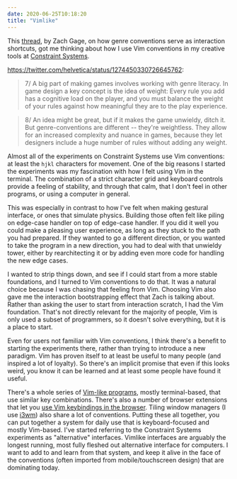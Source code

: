 ```yaml
---
date: 2020-06-25T10:18:20
title: "Vimlike"
---
```


This [thread](https://twitter.com/helvetica/status/1274450330726645762), by Zach Gage, on how genre conventions serve as interaction shortcuts, got me thinking about how I use Vim conventions in my creative tools at [Constraint Systems](https://constraint.systems).

https://twitter.com/helvetica/status/1274450330726645762:

> 7/ A big part of making games involves working with genre literacy. In game design a key concept is the idea of weight: Every rule you add has a cognitive load on the player, and you must balance the weight of your rules against how meaningful they are to the play experience.

> 8/ An idea might be great, but if it makes the game unwieldy, ditch it. But genre-conventions are different -- they're weightless. They allow for an increased complexity and nuance in games, because they let designers include a huge number of rules without adding any weight.

Almost all of the experiments on Constraint Systems use Vim conventions: at least the `hjkl` characters for movement. One of the big reasons I started the experiments was my fascination with how I felt using Vim in the terminal. The combination of a strict character grid and keyboard controls provide a feeling of stability, and through that calm, that I don't feel in other programs, or using a computer in general.

This was especially in contrast to how I've felt when making gestural interface, or ones that simulate physics. Building those often felt like piling on edge-case handler on top of edge-case handler. If you did it well you could make a pleasing user experience, as long as they stuck to the path you had prepared. If they wanted to go a different direction, or you wanted to take the program in a new direction, you had to deal with that unwieldy tower, either by rearchitecting it or by adding even more code for handling the new edge cases.

I wanted to strip things down, and see if I could start from a more stable foundations, and I turned to Vim conventions to do that. It was a natural choice because I was chasing that feeling from Vim. Choosing Vim also gave me the interaction bootstrapping effect that Zach is talking about. Rather than asking the user to start from interaction scratch, I had the Vim foundation. That's not directly relevant for the majority of people, Vim is only used a subset of programmers, so it doesn't solve everything, but it is a place to start.

Even for users not familiar with Vim conventions, I think there's a benefit to starting the experiments there, rather than trying to introduce a new paradigm. Vim has proven itself to at least be useful to many people (and inspired a lot of loyalty). So there's an implicit promise that even if this looks weird, you know it can be learned and at least some people have found it useful.

There's a whole series of [Vim-like programs](https://reversed.top/2016-08-13/big-list-of-vim-like-software/), mostly terminal-based, that use similar key combinations. There's also a number of browser extensions that let you [use Vim keybindings in the browser](https://vim.fandom.com/wiki/Vim_key_bindings_for_web_browsers). Tiling window managers (I use [i3wm](https://i3wm.org/)) also share a lot of conventions. Putting these all together, you can put together a system for daily use that is keyboard-focused and mostly Vim-based. I've started referring to the Constraint Systems experiments as "alternative" interfaces. Vimlike interfaces are arguably the longest running, most fully fleshed out alternative interface for computers. I want to add to and learn from that system, and keep it alive in the face of the conventions (often imported from mobile/touchscreen design) that are dominating today.
